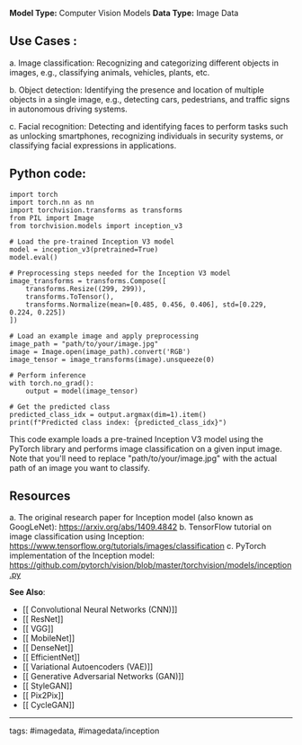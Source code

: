 **Model Type:**  Computer Vision Models
**Data Type:**  Image Data

## Use Cases :

a. Image classification: Recognizing and categorizing different objects in images, e.g., classifying animals, vehicles, plants, etc.

b. Object detection: Identifying the presence and location of multiple objects in a single image, e.g., detecting cars, pedestrians, and traffic signs in autonomous driving systems.

c. Facial recognition: Detecting and identifying faces to perform tasks such as unlocking smartphones, recognizing individuals in security systems, or classifying facial expressions in applications.


## Python code: 

```
import torch
import torch.nn as nn
import torchvision.transforms as transforms
from PIL import Image
from torchvision.models import inception_v3

# Load the pre-trained Inception V3 model
model = inception_v3(pretrained=True)
model.eval()

# Preprocessing steps needed for the Inception V3 model
image_transforms = transforms.Compose([
    transforms.Resize((299, 299)),
    transforms.ToTensor(),
    transforms.Normalize(mean=[0.485, 0.456, 0.406], std=[0.229, 0.224, 0.225])
])

# Load an example image and apply preprocessing
image_path = "path/to/your/image.jpg"
image = Image.open(image_path).convert('RGB')
image_tensor = image_transforms(image).unsqueeze(0)

# Perform inference
with torch.no_grad():
    output = model(image_tensor)
    
# Get the predicted class
predicted_class_idx = output.argmax(dim=1).item()
print(f"Predicted class index: {predicted_class_idx}")
```

This code example loads a pre-trained Inception V3 model using the PyTorch library and performs image classification on a given input image. Note that you'll need to replace "path/to/your/image.jpg" with the actual path of an image you want to classify.


## Resources

a. The original research paper for Inception model (also known as GoogLeNet): https://arxiv.org/abs/1409.4842
b. TensorFlow tutorial on image classification using Inception: https://www.tensorflow.org/tutorials/images/classification
c. PyTorch implementation of the Inception model: https://github.com/pytorch/vision/blob/master/torchvision/models/inception.py

**See Also**:

- [[ Convolutional Neural Networks (CNN)]]
- [[ ResNet]]
- [[ VGG]]
- [[ MobileNet]]
- [[ DenseNet]]
- [[ EfficientNet]]
- [[ Variational Autoencoders (VAE)]]
- [[ Generative Adversarial Networks (GAN)]]
- [[ StyleGAN]]
- [[ Pix2Pix]]
- [[ CycleGAN]]

---
tags: #imagedata, #imagedata/inception
